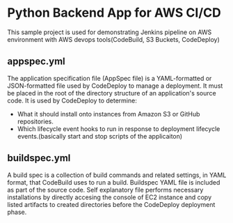 # Python Backend App for AWS CI/CD


This sample project is used for demonstrating Jenkins pipeline on AWS environment with AWS devops tools(CodeBuild, S3 Buckets, CodeDeploy)

## appspec.yml
The application specification file (AppSpec file) is a YAML-formatted or JSON-formatted file used by CodeDeploy to manage a deployment. It must be placed in the root of the directory structure of an application's source code. 
It is used by CodeDeploy to determine:


* What it should install onto instances from Amazon S3 or GitHub repositories.
* Which lifecycle event hooks to run in response to deployment lifecycle events.(basically start and stop scripts of the applicaiton)


## buildspec.yml
A build spec is a collection of build commands and related settings, in YAML format, that CodeBuild uses to run a build. Buildspec YAML file is included as part of the source code. Self explanatory file performs necessary installations by directly accesing the console of EC2 instance and copy listed artifacts to created directories before the CodeDeploy deployment phase.



